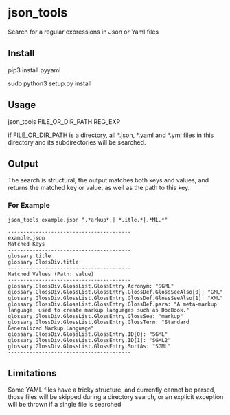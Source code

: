 # json_tools

Search for a regular expressions in Json or Yaml files

## Install
pip3 install pyyaml

sudo python3 setup.py install

## Usage

json_tools FILE_OR_DIR_PATH REG_EXP

if FILE_OR_DIR_PATH is a directory, all *.json, *.yaml and *.yml files in this directory and its subdirectories
will be searched.

## Output

The search is structural, the output matches both keys and values, and returns the matched key or value, as well as the path to this key.

### For Example

```
json_tools example.json ".*arkup*.| *.itle.*|.*ML.*"

----------------------------------------
example.json
Matched Keys
----------------------------------------
glossary.title
glossary.GlossDiv.title
----------------------------------------
Matched Values (Path: value)
----------------------------------------
glossary.GlossDiv.GlossList.GlossEntry.Acronym: "SGML"
glossary.GlossDiv.GlossList.GlossEntry.GlossDef.GlossSeeAlso[0]: "GML"
glossary.GlossDiv.GlossList.GlossEntry.GlossDef.GlossSeeAlso[1]: "XML"
glossary.GlossDiv.GlossList.GlossEntry.GlossDef.para: "A meta-markup language, used to create markup languages such as DocBook."
glossary.GlossDiv.GlossList.GlossEntry.GlossSee: "markup"
glossary.GlossDiv.GlossList.GlossEntry.GlossTerm: "Standard Generalized Markup Language"
glossary.GlossDiv.GlossList.GlossEntry.ID[0]: "SGML"
glossary.GlossDiv.GlossList.GlossEntry.ID[1]: "SGML2"
glossary.GlossDiv.GlossList.GlossEntry.SortAs: "SGML"
----------------------------------------
```

## Limitations

Some YAML files have a tricky structure, and currently cannot be parsed, 
those files will be skipped during a directory search, or an explicit exception will be thrown
if a single file is searched
